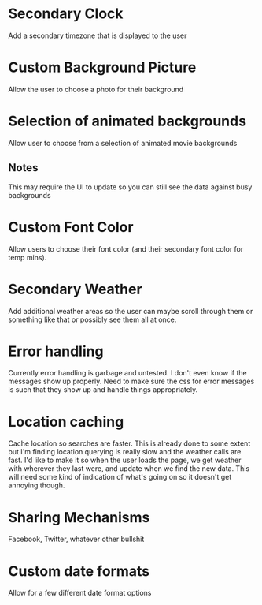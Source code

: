 # Secondary Clock
Add a secondary timezone that is displayed to the user 

# Custom Background Picture
Allow the user to choose a photo for their background

# Selection of animated backgrounds
Allow user to choose from a selection of animated movie backgrounds
## Notes
This may require the UI to update so you can still see the data against busy backgrounds

# Custom Font Color
Allow users to choose their font color (and their secondary font color for temp mins). 

# Secondary Weather
Add additional weather areas so the user can maybe scroll through them or something like that or possibly see them all at once.

# Error handling
Currently error handling is garbage and untested. I don't even know if the messages show up properly. Need to make sure the css for error messages is such that they show up and handle things appropriately.

# Location caching
Cache location so searches are faster. This is already done to some extent but I'm finding location querying is really slow and the weather calls are fast. I'd like to make it so when the user loads the page, we get weather with wherever they last were, and update when we find the new data. This will need some kind of indication of what's going on so it doesn't get annoying though.

# Sharing Mechanisms
Facebook, Twitter, whatever other bullshit

# Custom date formats
Allow for a few different date format options